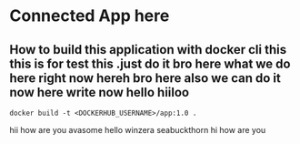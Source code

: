 # Connected App here 

## How to build this application with docker cli this this is for test this .just do it bro here what we do here right now hereh bro  here also we can do it now here write now hello hiiloo
```hiii
docker build -t <DOCKERHUB_USERNAME>/app:1.0 .
```
hii
how are you
avasome
hello
winzera
seabuckthorn
hi
how are you

